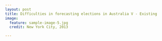 ```yaml
---
layout: post
title: Difficulties in forecasting elections in Australia V - Existing models
image:
  feature: sample-image-5.jpg
  credit: New York City, 2013

---
```

